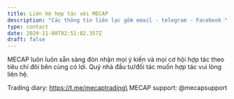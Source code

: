 ```yaml
---
title: Liên hệ hợp tác với MECAP
description: "Các thông tin liên lạc gồm email - telegram - Facebook "
type: contact
date: 2020-11-08T02:51:02.357Z
draft: false
---
```

MECAP luôn luôn sẵn sàng đón nhận mọi ý kiến và mọi cơ hội hợp tác theo tiêu chí đôi bên cùng có lợi. Quý nhà đầu tư/đối tác muốn hợp tác vui lòng liên hệ.

Trading diary: https://t.me/mecaptrading\
MECAP support: @mecapsupport